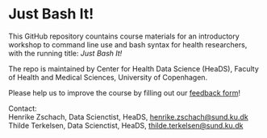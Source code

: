 # Just Bash It!

This GitHub repository countains course materials for an introductory workshop to command line use and bash syntax for health researchers, with the running title: _Just Bash It!_

The repo is maintained by Center for Health Data Science (HeaDS), Faculty of Health and Medical Sciences, University of Copenhagen.

Please help us to improve the course by filling out our [feedback form](https://forms.office.com/r/nCsvsRFsAU)!

Contact:   
Henrike Zschach, Data Scienctist, HeaDS, henrike.zschach@sund.ku.dk   
Thilde Terkelsen, Data Scienctist, HeaDS, thilde.terkelsen@sund.ku.dk 
